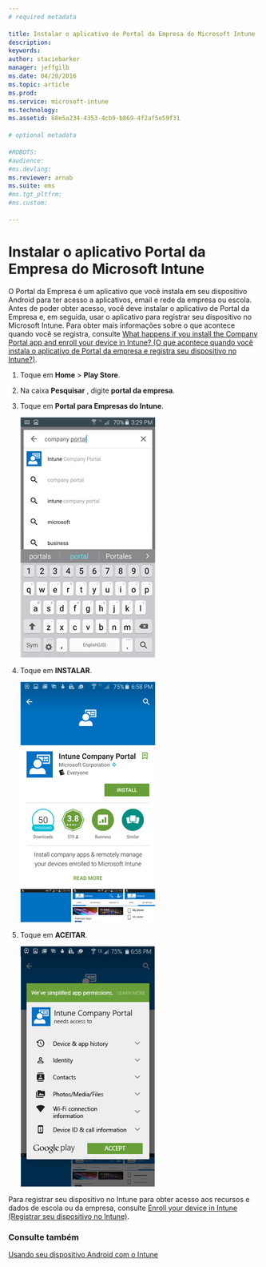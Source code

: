 ```yaml
---
# required metadata

title: Instalar o aplicativo de Portal da Empresa do Microsoft Intune | Microsoft Intune
description:
keywords:
author: staciebarker
manager: jeffgilb
ms.date: 04/28/2016
ms.topic: article
ms.prod:
ms.service: microsoft-intune
ms.technology:
ms.assetid: 68e5a234-4353-4cb9-b869-4f2af5e59f31

# optional metadata

#ROBOTS:
#audience:
#ms.devlang:
ms.reviewer: arnab
ms.suite: ems
#ms.tgt_pltfrm:
#ms.custom:

---
```



# Instalar o aplicativo Portal da Empresa do Microsoft Intune

O Portal da Empresa é um aplicativo que você instala em seu dispositivo Android para ter acesso a aplicativos, email e rede da empresa ou escola.  Antes de poder obter acesso, você deve instalar o aplicativo de Portal da Empresa e, em seguida, usar o aplicativo para registrar seu dispositivo no Microsoft Intune. Para obter mais informações sobre o que acontece quando você se registra, consulte [What happens if you install the Company Portal app and enroll your device in Intune? (O que acontece quando você instala o aplicativo de Portal da empresa e registra seu dispositivo no Intune?)](what-happens-if-you-install-the-company-portal-app-and-enroll-your-device-in-intune-android.md).

1.  Toque em **Home** &gt; **Play Store**.

2.  Na caixa **Pesquisar** , digite **portal da empresa**.

3.  Toque em **Portal para Empresas do Intune**.

    ![android-search-company-portal](./media/and-cpinstall-1-search-cp.png)

4.  Toque em **INSTALAR**.

    ![android-install-company-portal](./media/and-cpinstall-2-install.png)

5.  Toque em **ACEITAR**.

    ![android-accept-company-portal-terms](./media/and-cpinstall-3-cp-accept.png)

Para registrar seu dispositivo no Intune para obter acesso aos recursos e dados de escola ou da empresa, consulte [Enroll your device in Intune (Registrar seu dispositivo no Intune)](enroll-your-device-in-Intune-android.md).

### Consulte também
[Usando seu dispositivo Android com o Intune](using-your-android-device-with-intune.md)

<!--HONumber=Jun16_HO1-->


